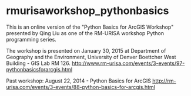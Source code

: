 rmurisaworkshop_pythonbasics
============================

This is an online version of the "Python Basics for ArcGIS Workshop" presented by Qing Liu as one of the RM-URISA workshop Python programming series.

The workshop is presented on January 30, 2015 at Department of Geography and the Environment, University of Denver Boettcher West Building - GIS Lab RM 126.
http://www.rm-urisa.com/events/3-events/97-pythonbasicsforarcgis.html

Past workshop: 
August 22, 2014 - Python Basics for ArcGIS
http://rm-urisa.com/events/3-events/88-python-basics-for-arcgis.html